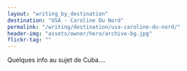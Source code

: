 ```yaml
---
layout: "writing_by_destination"
destination: "USA - Caroline Du Nord"
permalink: "/writing/destination/usa-caroline-du-nord/"
header-img: "assets/owner/hero/archive-bg.jpg"
flickr-tag: ""
---
```


Quelques info au sujet de Cuba....